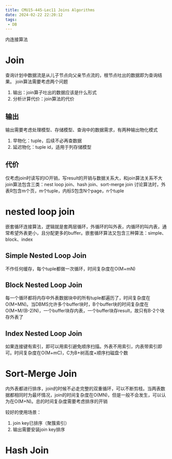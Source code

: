 ```yaml
---
title: CMU15-445-Lec11 Joins Algorithms
date: 2024-02-22 22:20:12
tags:
 - DB
---
```

内连接算法
<!-- more -->
# Join
查询计划中数据流是从儿子节点向父亲节点流的，根节点吐出的数据即为查询结果。
join算法需要考虑两个问题
1. 输出：join算子吐出的数据应该是什么形式
2. 分析计算代价：join算法的代价

## 输出
输出需要考虑处理模型、存储模型、查询中的数据需求，有两种输出物化模式
1. 早物化：tuple，后续不必再查数据
2. 延迟物化：tuple id，适用于列存储模型
## 代价
仅考虑join时读写的IO开销，写result的开销与数据关系大，和join算法关系不大
join算法包含三类：nest loop join、hash join、sort-merge join
讨论算法时，外表R包含m个页，m个tuple，内标S包含N个page，n个tuple
# nested loop join
嵌套循环连接算法，逻辑就是套两层循环，外循环的叫外表，内循环的叫内表，通常希望外表更小，且分配更多的buffer。嵌套循环算法又包含三种算法：simple、block、index
## Simple Nested Loop Join
不作任何缓存，每个tuple都做一次循环，时间复杂度在O(M+mN)
## Block Nested Loop Join
每一个循环都将内存中外表数据块中的所有tuple都遍历了，时间复杂度在O(M+MN)。当DBMS允许多个buffer块时，B个buffer块的时间复杂度在O(M+M/(B-2)N)，一个buffer块存内表，一个buffer块存result，故只有B-2个块存外表了
## Index Nested Loop Join
如果连接键有索引，即可以用索引避免顺序扫描。外表不用索引，内表带索引即可。时间复杂度在O(M+mC)，C为B+树高度+顺序扫磁盘个数
# Sort-Merge Join
内外表都进行排序，join的时候不必走完整的双重循环，可以不断剪枝。当两表数据都相同时为最坏情况，join的时间复杂度在O(MN)，但是一般不会发生，可以认为在O(M+N)。总的时间复杂度需要考虑排序的开销

较好的使用场景：
1. join key已排序（聚簇索引）
2. 输出需要安装join key排序

# Hash Join

